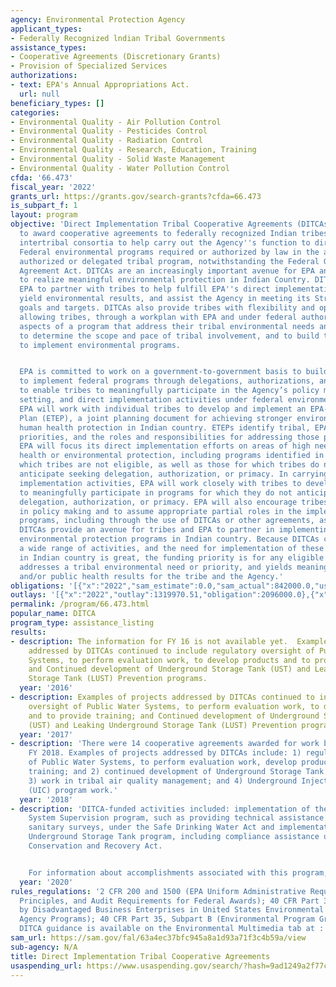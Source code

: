 ```yaml
---
agency: Environmental Protection Agency
applicant_types:
- Federally Recognized lndian Tribal Governments
assistance_types:
- Cooperative Agreements (Discretionary Grants)
- Provision of Specialized Services
authorizations:
- text: EPA's Annual Appropriations Act.
  url: null
beneficiary_types: []
categories:
- Environmental Quality - Air Pollution Control
- Environmental Quality - Pesticides Control
- Environmental Quality - Radiation Control
- Environmental Quality - Research, Education, Training
- Environmental Quality - Solid Waste Management
- Environmental Quality - Water Pollution Control
cfda: '66.473'
fiscal_year: '2022'
grants_url: https://grants.gov/search-grants?cfda=66.473
is_subpart_f: 1
layout: program
objective: 'Direct Implementation Tribal Cooperative Agreements (DITCAs) enable EPA
  to award cooperative agreements to federally recognized Indian tribes and eligible
  intertribal consortia to help carry out the Agency''s function to directly implement
  Federal environmental programs required or authorized by law in the absence of an
  authorized or delegated tribal program, notwithstanding the Federal Grant and Cooperative
  Agreement Act. DITCAs are an increasingly important avenue for EPA and the tribes
  to realize meaningful environmental protection in Indian Country. DITCAs enable
  EPA to partner with tribes to help fulfill EPA''s direct implementation authorities,
  yield environmental results, and assist the Agency in meeting its Strategic Plan
  goals and targets. DITCAs also provide tribes with flexibility and opportunity by
  allowing tribes, through a workplan with EPA and under federal authority, to choose
  aspects of a program that address their tribal environmental needs and priorities,
  to determine the scope and pace of tribal involvement, and to build tribal capacity
  to implement environmental programs.


  EPA is committed to work on a government-to-government basis to build tribal capacity
  to implement federal programs through delegations, authorizations, and primacy designations
  to enable tribes to meaningfully participate in the Agency’s policy making, standard
  setting, and direct implementation activities under federal environmental statutes.
  EPA will work with individual tribes to develop and implement an EPA-Tribal Environmental
  Plan (ETEP), a joint planning document for achieving stronger environmental and
  human health protection in Indian country. ETEPs identify tribal, EPA, and shared
  priorities, and the roles and responsibilities for addressing those priorities.
  EPA will focus its direct implementation efforts on areas of high need for human
  health or environmental protection, including programs identified in the ETEP for
  which tribes are not eligible, as well as those for which tribes do not currently
  anticipate seeking delegation, authorization, or primacy. In carrying out its direct
  implementation activities, EPA will work closely with tribes to develop tribal capacity
  to meaningfully participate in programs for which they do not anticipate seeking
  delegation, authorization, or primacy. EPA will also encourage tribes to participate
  in policy making and to assume appropriate partial roles in the implementation of
  programs, including through the use of DITCAs or other agreements, as available.
  DITCAs provide an avenue for tribes and EPA to partner in implementing meaningful
  environmental protection programs in Indian country. Because DITCAs can address
  a wide range of activities, and the need for implementation of these activities
  in Indian country is great, the funding priority is for any eligible activity that
  addresses a tribal environmental need or priority, and yields meaningful environmental
  and/or public health results for the tribe and the Agency.'
obligations: '[{"x":"2022","sam_estimate":0.0,"sam_actual":842000.0,"usa_spending_actual":1472500.0},{"x":"2023","sam_estimate":431534.0,"sam_actual":0.0,"usa_spending_actual":886094.0},{"x":"2024","sam_estimate":700000.0,"sam_actual":0.0,"usa_spending_actual":294462.0}]'
outlays: '[{"x":"2022","outlay":1319970.51,"obligation":2096000.0},{"x":"2023","outlay":0.0,"obligation":14300.0},{"x":"2024","outlay":7582.45,"obligation":138378.0}]'
permalink: /program/66.473.html
popular_name: DITCA
program_type: assistance_listing
results:
- description: The information for FY 16 is not available yet.  Examples of projects
    addressed by DITCAs continued to include regulatory oversight of Public Water
    Systems, to perform evaluation work, to develop products and to provide training;
    and Continued development of Underground Storage Tank (UST) and Leaking Underground
    Storage Tank (LUST) Prevention programs.
  year: '2016'
- description: Examples of projects addressed by DITCAs continued to include regulatory
    oversight of Public Water Systems, to perform evaluation work, to develop products
    and to provide training; and Continued development of Underground Storage Tank
    (UST) and Leaking Underground Storage Tank (LUST) Prevention programs.
  year: '2017'
- description: 'There were 14 cooperative agreements awarded for work beginning in
    FY 2018. Examples of projects addressed by DITCAs include: 1) regulatory oversight
    of Public Water Systems, to perform evaluation work, develop products and provide
    training; and 2) continued development of Underground Storage Tank (UST) programs;
    3) work in tribal air quality management; and 4) Underground Injection Control
    (UIC) program work.'
  year: '2018'
- description: 'DITCA-funded activities included: implementation of the Public Water
    System Supervision program, such as providing technical assistance and conducting
    sanitary surveys, under the Safe Drinking Water Act and implementation of the
    Underground Storage Tank program, including compliance assistance under the Resource
    Conservation and Recovery Act.


    For information about accomplishments associated with this program, please visit:  https://www.epa.gov/tribal.'
  year: '2020'
rules_regulations: '2 CFR 200 and 1500 (EPA Uniform Administrative Requirements, Cost
  Principles, and Audit Requirements for Federal Awards); 40 CFR Part 33 (Participation
  by Disadvantaged Business Enterprises in United States Environmental Protection
  Agency Programs); 40 CFR Part 35, Subpart B (Environmental Program Grants for Tribes).
  DITCA guidance is available on the Environmental Multimedia tab at : https://www.epa.gov/tribal.'
sam_url: https://sam.gov/fal/63a4ec37bfc945a8a1d93a71f3c4b59a/view
sub-agency: N/A
title: Direct Implementation Tribal Cooperative Agreements
usaspending_url: https://www.usaspending.gov/search/?hash=9ad1249a2f77ca449db21822b76f27ee
---
```

